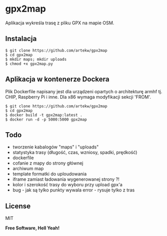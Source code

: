 # gpx2map

Aplikacja wykreśla trasę z pliku GPX na mapie OSM.

## Instalacja

    $ git clone https://github.com/artekw/gpx2map
    $ cd gpx2map
    $ mkdir maps; mkdir uploads
    $ chmod +x gpx2map.py


## Aplikacja w kontenerze Dockera

Plik Dockerfile napisany jest dla urządzeni opartych o architekturę armhf tj. CHIP, Raspberry Pi i inne. Dla x86 wymaga modyfikacji sekcji 'FROM'.

	$ git clone https://github.com/artekw/gpx2map
	$ cd gpx2map
    $ docker build -t gpx2map:latest .
    $ docker run -d -p 5000:5000 gpx2map


## Todo
 - tworzenie kabalogów "maps" i "uploads"
 - statystyka trasy (długość, czas, wzniosy, spadki, prędkość)
 - dockerfile
 - cofanie z mapy do strony głównej
 - archiwum map
 - template formatki do uploudowania
 - iframe zamiast ładowania wygenerowanej strony ?!
 - kolor i szerokość trasy do wyboru przy upload gpx'a
 - bug - jak są tylko punkty wywala error - rysuje tylko z tras


License
----

MIT

**Free Software, Hell Yeah!**


